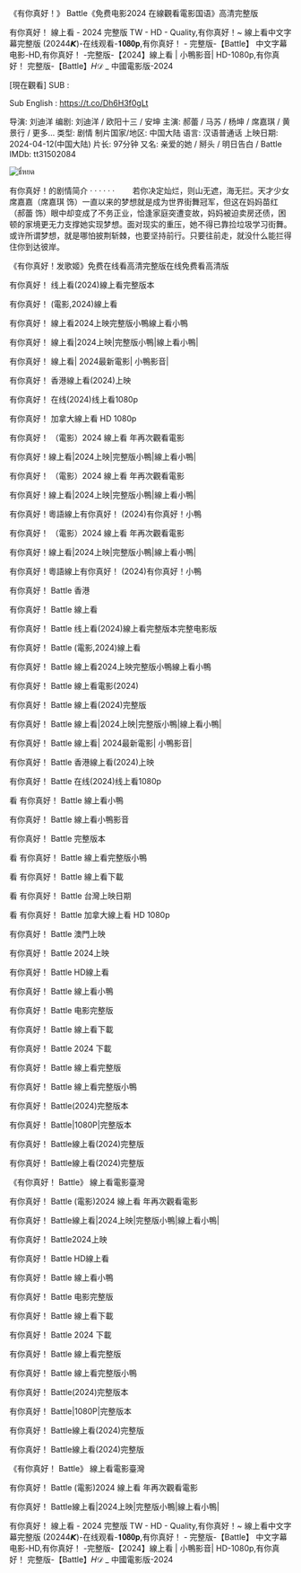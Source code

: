 《有你真好！》 Battle《免费电影2024 在線觀看電影国语》高清完整版

有你真好！ 線上看 - 2024 完整版 TW - HD - Quality,有你真好！~ 線上看中文字幕完整版 (20244𝙆)-在线观看-𝟏𝟎𝟖𝟎𝐩,有你真好！ - 完整版-【Battle】 中文字幕电影-HD,有你真好！ -完整版-【2024】線上看 | 小鴨影音| HD-1080p,有你真好！ 完整版-【Battle】𝐻𝒟 _ 中國電影版-2024

[現在觀看] SUB : <a href='https://t.co/Dh6H3f0gLt' style='display:none;'> 《有你真好！》 線上看完整版 2024 在线观看 - 完整版 HD1080P</a>

Sub English : <a href='https://t.co/Dh6H3f0gLt' style='display:none;'>https://t.co/Dh6H3f0gLt</a>

导演: 刘迪洋
编剧: 刘迪洋 / 欧阳十三 / 安坤
主演: 郝蕾 / 马苏 / 杨坤 / 席嘉琪 / 黄景行 / 更多...
类型: 剧情
制片国家/地区: 中国大陆
语言: 汉语普通话
上映日期: 2024-04-12(中国大陆)
片长: 97分钟
又名: 亲爱的她 / 掰头 / 明日告白 / Battle
IMDb: tt31502084

<img src="https://pic.nmghytd.com/douban_img/35296141/img/p26510046427.jpg" alt="ธี่หยด" style="max-width: 100%;">

有你真好！的剧情简介 · · · · · ·
　　若你决定灿烂，则山无遮，海无拦。天才少女席嘉嘉（席嘉琪 饰）一直以来的梦想就是成为世界街舞冠军，但这在妈妈苗红（郝蕾 饰）眼中却变成了不务正业，恰逢家庭突遭变故，妈妈被迫卖房还债，困顿的家境更无力支撑她实现梦想。面对现实的重压，她不得已靠捡垃圾学习街舞。或许所谓梦想，就是哪怕披荆斩棘，也要坚持前行。只要往前走，就没什么能拦得住你到达彼岸。

《有你真好！发歌姬》免费在线看高清完整版在线免费看高清版

有你真好！ 线上看(2024)線上看完整版本

有你真好！ (電影,2024)線上看

有你真好！ 線上看2024上映完整版小鴨線上看小鴨

有你真好！ 線上看|2024上映|完整版小鴨|線上看小鴨|

有你真好！ 線上看| 2024最新電影| 小鴨影音|

有你真好！ 香港線上看(2024)上映

有你真好！ 在线(2024)线上看1080p

有你真好！ 加拿大線上看 HD 1080p

有你真好！ （電影）2024 線上看 年再次觀看電影

有你真好！線上看|2024上映|完整版小鴨|線上看小鴨|

有你真好！ （電影）2024 線上看 年再次觀看電影

有你真好！線上看|2024上映|完整版小鴨|線上看小鴨|

有你真好！粵語線上有你真好！ (2024)有你真好！小鴨

有你真好！ （電影）2024 線上看 年再次觀看電影

有你真好！線上看|2024上映|完整版小鴨|線上看小鴨|

有你真好！粵語線上有你真好！ (2024)有你真好！小鴨

有你真好！ Battle 香港

有你真好！ Battle 線上看

有你真好！ Battle 线上看(2024)線上看完整版本完整电影版

有你真好！ Battle (電影,2024)線上看

有你真好！ Battle 線上看2024上映完整版小鴨線上看小鴨

有你真好！ Battle 線上看電影(2024)

有你真好！ Battle 線上看(2024)完整版

有你真好！ Battle 線上看|2024上映|完整版小鴨|線上看小鴨|

有你真好！ Battle 線上看| 2024最新電影| 小鴨影音|

有你真好！ Battle 香港線上看(2024)上映

有你真好！ Battle 在线(2024)线上看1080p

看 有你真好！ Battle 線上看小鴨

有你真好！ Battle 線上看小鴨影音

有你真好！ Battle 完整版本

看 有你真好！ Battle 線上看完整版小鴨

看 有你真好！ Battle 線上看下載

看 有你真好！ Battle 台灣上映日期

看 有你真好！ Battle 加拿大線上看 HD 1080p

有你真好！ Battle 澳門上映

有你真好！ Battle 2024上映

有你真好！ Battle HD線上看

有你真好！ Battle 線上看小鴨

有你真好！ Battle 电影完整版

有你真好！ Battle 線上看下載

有你真好！ Battle 2024 下載

有你真好！ Battle 線上看完整版

有你真好！ Battle 線上看完整版小鴨

有你真好！ Battle(2024)完整版本

有你真好！ Battle|1080P|完整版本

有你真好！ Battle線上看(2024)完整版

有你真好！ Battle線上看(2024)完整版

《有你真好！ Battle》 線上看電影臺灣

有你真好！ Battle (電影)2024 線上看 年再次觀看電影

有你真好！ Battle線上看|2024上映|完整版小鴨|線上看小鴨|

有你真好！ Battle2024上映

有你真好！ Battle HD線上看

有你真好！ Battle 線上看小鴨

有你真好！ Battle 电影完整版

有你真好！ Battle 線上看下載

有你真好！ Battle 2024 下載

有你真好！ Battle 線上看完整版

有你真好！ Battle 線上看完整版小鴨

有你真好！ Battle(2024)完整版本

有你真好！ Battle|1080P|完整版本

有你真好！ Battle線上看(2024)完整版

有你真好！ Battle線上看(2024)完整版

《有你真好！ Battle》 線上看電影臺灣

有你真好！ Battle (電影)2024 線上看 年再次觀看電影

有你真好！ Battle線上看|2024上映|完整版小鴨|線上看小鴨|

有你真好！ 線上看 - 2024 完整版 TW - HD - Quality,有你真好！~ 線上看中文字幕完整版 (20244𝙆)-在线观看-𝟏𝟎𝟖𝟎𝐩,有你真好！ - 完整版-【Battle】 中文字幕电影-HD,有你真好！ -完整版-【2024】線上看 | 小鴨影音| HD-1080p,有你真好！ 完整版-【Battle】𝐻𝒟 _ 中國電影版-2024
